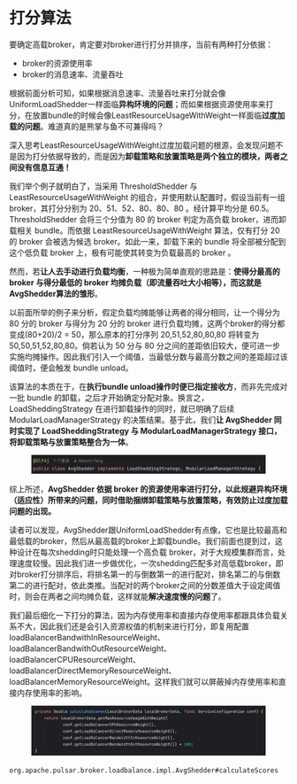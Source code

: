 # 打分算法

要确定高载broker，肯定要对broker进行打分并排序，当前有两种打分依据：

* broker的资源使用率
* broker的消息速率、流量吞吐

根据前面分析可知，如果根据消息速率、流量吞吐来打分就会像UniformLoadShedder一样面临**异构环境的问题**；而如果根据资源使用率来打分，在放置bundle的时候会像LeastResourceUsageWithWeight一样面临**过度加载的问题**。难道真的是熊掌与鱼不可兼得吗？

深入思考LeastResourceUsageWithWeight过度加载问题的根源，会发现问题不是因为打分依据导致的，而是因为**卸载策略和放置策略是两个独立的模块，两者之间没有信息互通！**

&#x20;

我们举个例子就明白了，当采用 ThresholdShedder 与 LeastResourceUsageWithWeight 的组合，并使用默认配置时，假设当前有一组 broker，其打分分别为 20、51、52、80、80、80 。经计算平均分是 60.5。ThresholdShedder 会将三个分值为 80 的 broker 判定为高负载 broker，进而卸载相关 bundle。而依据 LeastResourceUsageWithWeight 算法，仅有打分 20 的 broker 会被选为候选 broker。如此一来，卸载下来的 bundle 将全部被分配到这个低负载 broker 上，极有可能使其转变为负载最高的 broker 。

&#x20;

然而，若**让人去手动进行负载均衡**，一种极为简单直观的思路是：**使得分最高的 broker 与得分最低的 broker 均摊负载（即流量吞吐大小相等），而这就是AvgShedder算法的雏形**。

以前面所举的例子来分析，假定负载均摊能够让两者的得分相同，让一个得分为 80 分的 broker 与得分为 20 分的 broker 进行负载均摊，这两个broker的得分都变成(80+20)/2 = 50，那么原本的打分序列 20,51,52,80,80,80 将转变为 50,50,51,52,80,80。倘若认为 50 分与 80 分之间的差距依旧较大，便可进一步实施均摊操作。因此我们引入一个阈值，当最低分数与最高分数之间的差距超过该阈值时，便会触发 bundle unload。

该算法的本质在于，在**执行bundle unload操作时便已指定接收方**，而非先完成对一批 bundle 的卸载，之后才开始确定分配对象。换言之，LoadSheddingStrategy 在进行卸载操作的同时，就已明确了后续 ModularLoadManagerStrategy 的决策结果。基于此，我们**让 AvgShedder 同时实现了 LoadSheddingStrategy 与 ModularLoadManagerStrategy 接口，将卸载策略与放置策略整合为一体**。

<figure><img src="../.gitbook/assets/image.png" alt=""><figcaption></figcaption></figure>

综上所述，**AvgShedder 依据 broker 的资源使用率进行打分，以此规避异构环境（适应性）所带来的问题，同时借助捆绑卸载策略与放置策略，有效防止过度加载问题的出现。**

&#x20;

读者可以发现，AvgShedder跟UniformLoadShedder有点像，它也是比较最高和最低载的broker，然后从最高载的broker上卸载bundle。我们前面也提到过，这种设计在每次shedding时只能处理一个高负载 broker，对于大规模集群而言，处理速度较慢。因此我们进一步做优化，一次shedding匹配多对高低载broker，即对broker打分排序后，将排名第一的与倒数第一的进行配对，排名第二的与倒数第二的进行配对，依此类推。当配对的两个broker之间的分数差值大于设定阈值时，则会在两者之间均摊负载，这样就能**解决速度慢的问题**了。

&#x20;

我们最后细化一下打分的算法，因为内存使用率和直接内存使用率都跟具体负载关系不大，因此我们还是会引入资源权值的机制来进行打分，即复用配置loadBalancerBandwithInResourceWeight、loadBalancerBandwithOutResourceWeight、loadBalancerCPUResourceWeight、loadBalancerDirectMemoryResourceWeight、loadBalancerMemoryResourceWeight。这样我们就可以屏蔽掉内存使用率和直接内存使用率的影响。

<figure><img src="../.gitbook/assets/image (1).png" alt=""><figcaption></figcaption></figure>

`org.apache.pulsar.broker.loadbalance.impl.AvgShedder#calculateScores`

